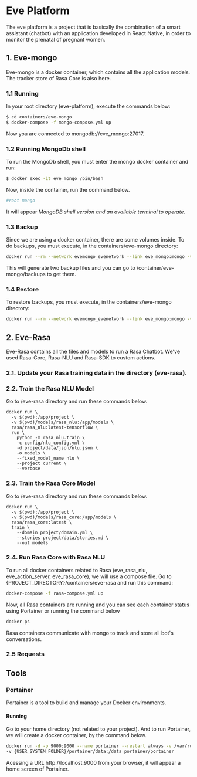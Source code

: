 # Eve Platform
The eve platform is a project that is basically the combination of a smart assistant (chatbot) with an application developed in React Native, in order to monitor the prenatal of pregnant women.

## 1. Eve-mongo
Eve-mongo is a docker container, which contains all the application models. The tracker store of Rasa Core is also here.

### 1.1 Running

In your root directory (eve-platform), execute the commands below:

```sh
$ cd containers/eve-mongo
$ docker-compose -f mongo-compose.yml up
```
Now you are connected to mongodb://eve_mongo:27017.

### 1.2 Running MongoDb shell

To run the MongoDb shell, you must enter the mongo docker container and run:

```sh
$ docker exec -it eve_mongo /bin/bash
```
Now, inside the container, run the command below.

```sh
#root mongo
```

It will appear <i>MongoDB shell version and an available terminal to operate.</i>

### 1.3 Backup

Since we are using a docker container, there are some volumes inside. To do backups, you must execute, in the containers/eve-mongo directory:

```sh
docker run --rm --network evemongo_evenetwork --link eve_mongo:mongo -v $(pwd)/backups:/backups mongo bash -c "mongodump --out /backups --host mongo:27017"
```
This will generate two backup files and you can go to /container/eve-mongo/backups to get them. 

### 1.4 Restore

To restore backups, you must execute, in the containers/eve-mongo directory:

```sh
docker run --rm --network evemongo_evenetwork --link eve_mongo:mongo -v $(pwd)/backups:/backups mongo bash -c "mongorestore /backups --host mongo:27017"
```
## 2. Eve-Rasa
Eve-Rasa contains all the files and models to run a Rasa Chatbot. We've used Rasa-Core, Rasa-NLU and Rasa-SDK to custom actions.
### 2.1. Update your Rasa training data in the directory (eve-rasa).

### 2.2. Train the Rasa NLU Model

Go to /eve-rasa directory and run these commands below.

```
docker run \
  -v $(pwd):/app/project \
  -v $(pwd)/models/rasa_nlu:/app/models \
  rasa/rasa_nlu:latest-tensorflow \
  run \
    python -m rasa_nlu.train \
    -c config/nlu_config.yml \
    -d project/data/json/nlu.json \
    -o models \
    --fixed_model_name nlu \
    --project current \
    --verbose
```

### 2.3. Train the Rasa Core Model

Go to /eve-rasa directory and run these commands below.

```
docker run \
  -v $(pwd):/app/project \
  -v $(pwd)/models/rasa_core:/app/models \
  rasa/rasa_core:latest \
  train \
    --domain project/domain.yml \
    --stories project/data/stories.md \
    --out models
```

### 2.4. Run Rasa Core with Rasa NLU

To run all docker containers related to Rasa (eve_rasa_nlu, eve_action_server, eve_rasa_core), we will use a compose file. Go to {PROJECT_DIRECTORY}/containers/eve-rasa and run this command:

```sh
docker-compose -f rasa-compose.yml up
```
Now, all Rasa containers are running and you can see each container status using Portainer or running the command below

```sh
docker ps
```

Rasa containers communicate with mongo to track and store all bot's conversations.

### 2.5 Requests


## Tools

### Portainer

Portainer is a tool to build and manage your Docker environments. 

#### Running

Go to your home directory (not related to your project). And to run Portainer, we will create a docker container, by the command below.

```sh
docker run -d -p 9000:9000 --name portainer --restart always -v /var/run/docker.sock:/var/run/docker.sock \
-v {USER_SYSTEM_FOLDER}/portainer/data:/data portainer/portainer
```

Acessing a URL http://localhost:9000 from your browser, it will appear a home screen of Portainer.
